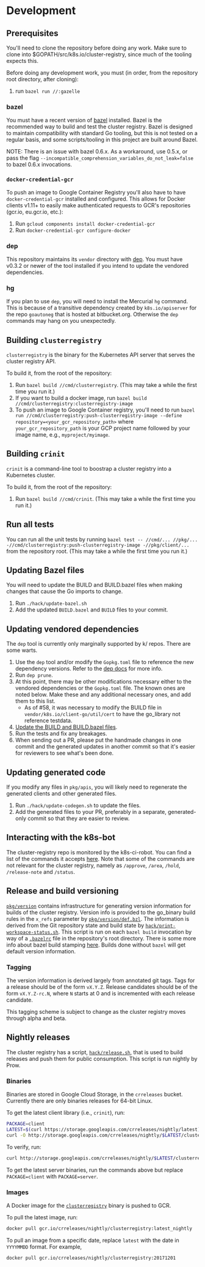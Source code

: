 # Development

## Prerequisites

You'll need to clone the repository before doing any work. Make sure to clone
into $GOPATH/src/k8s.io/cluster-registry, since much of the tooling expects
this.

Before doing any development work, you must (in order, from the repository root
directory, after cloning):

1.  run `bazel run //:gazelle`

### bazel

You must have a recent version of [bazel](https://bazel.io) installed. Bazel is
the recommended way to build and test the cluster registry. Bazel is designed to
maintain compatibility with standard Go tooling, but this is not tested on a
regular basis, and some scripts/tooling in this project are built around Bazel.

NOTE: There is an issue with bazel 0.6.x. As a workaround, use 0.5.x, or pass
the flag `--incompatible_comprehension_variables_do_not_leak=false` to bazel
0.6.x invocations.

### `docker-credential-gcr`

To push an image to Google Container Registry you'll also have to have
`docker-credential-gcr` installed and configured. This allows for Docker clients
v1.11+ to easily make authenticated requests to GCR's repositories (gcr.io,
eu.gcr.io, etc.):

1.  Run `gcloud components install docker-credential-gcr`
1.  Run `docker-credential-gcr configure-docker`

### dep

This repository maintains its `vendor` directory with
[dep](https://github.com/golang/dep). You must have v0.3.2 or newer of the tool
installed if you intend to update the vendored dependencies.

### hg

If you plan to use `dep`, you will need to install the Mercurial `hg` command.
This is because of a transitive dependency created by `k8s.io/apiserver` for
the repo `goautoneg` that is hosted at bitbucket.org.  Otherwise the `dep`
commands may hang on you unexpectedly.

## Building `clusterregistry`

`clusterregistry` is the binary for the Kubernetes API server that serves the
cluster registry API.

To build it, from the root of the repository:

1.  Run `bazel build //cmd/clusterregistry`. (This may take a while the first
    time you run it.)
1.  If you want to build a docker image, run
    `bazel build //cmd/clusterregistry:clusterregistry-image`
1.  To push an image to Google Container registry, you'll need to run
    `bazel run //cmd/clusterregistry:push-clusterregistry-image --define repository=<your_gcr_repository_path>`
     where `your_gcr_repository_path` is your GCP project name followed by
     your image name, e.g., `myproject/myimage`.

## Building `crinit`

`crinit` is a command-line tool to boostrap a cluster registry into a Kubernetes
cluster.

To build it, from the root of the repository:

1.  Run `bazel build //cmd/crinit`. (This may take a while the first time you
    run it.)

## Run all tests

You can run all the unit tests by running
`bazel test -- //cmd/... //pkg/...  -//cmd/clusterregistry:push-clusterregistry-image -//pkg/client/...`
from the repository root. (This may take a while the first time you run it.)

## Updating Bazel files

You will need to update the BUILD and BUILD.bazel files when making changes that
cause the Go imports to change.

1.  Run `./hack/update-bazel.sh`
1.  Add the updated `BUILD.bazel` and `BUILD` files to your commit.

## Updating vendored dependencies

The `dep` tool is currently only marginally supported by k/ repos. There are
some warts.

1.  Use the `dep` tool and/or modify the `Gopkg.toml` file to reference the
    new dependency versions. Refer to the [dep
    docs](https://github.com/golang/dep#usage) for more info.
1.  Run `dep prune`.
1.  At this point, there may be other modifications necessary either to the
    vendored dependencies or the `Gopkg.toml` file. The known ones are noted
    below. Make these and any additional necessary ones, and add them to this
    list.
    -   As of #58, it was necessary to modify the BUILD file in
        `vendor/k8s.io/client-go/util/cert` to have the go_library not reference
        testdata.
1.  [Update the BUILD and BUILD.bazel files](#updating-bazel-files).
1.  Run the tests and fix any breakages.
1.  When sending out a PR, please put the handmade changes in one commit and the
    generated updates in another commit so that it's easier for reviewers to
    see what's been done.

## Updating generated code

If you modify any files in `pkg/apis`, you will likely need to regenerate the
generated clients and other generated files.

1.  Run `./hack/update-codegen.sh` to update the files.
1.  Add the generated files to your PR, preferably in a separate, generated-only
    commit so that they are easier to review.

## Interacting with the k8s-bot

The cluster-registry repo is monitored by the k8s-ci-robot. You can find a list
of the commands it accepts
[here](https://github.com/kubernetes/test-infra/blob/master/commands.md). Note
that some of the commands are not relevant for the cluster registry, namely as
`/approve`, `/area`, `/hold`, `/release-note` and `/status`.

## Release and build versioning

[`pkg/version`](/pkg/version) contains infrastructure for generating version
information for builds of the cluster registry. Version info is provided to the
go_binary build rules in the `x_refs` parameter by
[`pkg/version/def.bzl`](/pkg/version/def.bzl). The information is derived from
the Git repository state and build state by
[`hack/print-workspace-status.sh`](/hack/print-workspace-status.sh). This script
is run on each `bazel build` invocation by way of a [`.bazelrc`](/.bazelrc) file
in the repository's root directory. There is some more info about bazel build
stamping
[here](https://www.kchodorow.com/blog/2017/03/27/stamping-your-builds/). Builds
done without `bazel` will get default version information.

### Tagging

The version information is derived largely from annotated git tags. Tags for a
release should be of the form `vX.Y.Z`. Release candidates should be of the form
`vX.Y.Z-rc.N`, where `N` starts at 0 and is incremented with each release
candidate.

This tagging scheme is subject to change as the cluster registry moves through
alpha and beta.

## Nightly releases

The cluster registry has a script, [`hack/release.sh`](../hack/release.sh), that
is used to build releases and push them for public consumption. This script is
run nightly by Prow.

### Binaries

Binaries are stored in Google Cloud Storage, in the `crreleases` bucket.
Currently there are only binaries releases for 64-bit Linux.

To get the latest client library (i.e., `crinit`), run:

```sh
PACKAGE=client
LATEST=$(curl https://storage.googleapis.com/crreleases/nightly/latest)
curl -O http://storage.googleapis.com/crreleases/nightly/$LATEST/clusterregistry-$PACKAGE.tar.gz
```

To verify, run:

```sh
curl http://storage.googleapis.com/crreleases/nightly/$LATEST/clusterregistry-$PACKAGE.tar.gz.sha | sha256sum -c -
```

To get the latest server binaries, run the commands above but replace
`PACKAGE=client` with `PACKAGE=server`.

### Images

A Docker image for the [`clusterregistry`](../cmd/clusterregistry) binary is
pushed to GCR.

To pull the latest image, run:

```sh
docker pull gcr.io/crreleases/nightly/clusterregistry:latest_nightly
```

To pull an image from a specific date, replace `latest` with the date in
`YYYYMMDD` format. For example,

```sh
docker pull gcr.io/crreleases/nightly/clusterregistry:20171201
```
